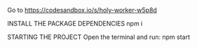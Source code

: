 Go to https://codesandbox.io/s/holy-worker-w5p8d

INSTALL THE PACKAGE DEPENDENCIES
npm i

STARTING THE PROJECT
Open the terminal and run:
npm start
